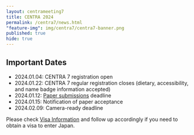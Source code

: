 ```yaml
---
layout: centrameeting7
title: CENTRA 2024
permalink: /centra7/news.html
"feature-img": img/centra7/centra7-banner.png
published: true
hide: true
---
```


## Important Dates

- 2024.01.04: CENTRA 7 registration open
- 2024.01.22: CENTRA 7 regular registration closes (dietary, accessibility, and name badge information accepted)
- 2024.01.12: [Paper submissions](https://www.globalcentra.org/centra7/workshop.html) deadline
- 2024.01.15: Notification of paper acceptance
- 2024.02.09: Camera-ready deadline

Please check [Visa Information](https://www.globalcentra.org/centra7/visainfo.html) and follow up accordingly if you need to obtain a visa to enter Japan.

<!--## CENTRA 6 in the News

- [Indiana University announces CENTRA 6 keynote speaker](https://go.iu.edu/4Qjo)
-->
